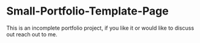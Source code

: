 # Small-Portfolio-Template-Page
This is an incomplete portfolio project, if you like it or would like to discuss out reach out to me.
